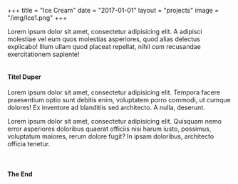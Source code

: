 +++
title = "Ice Cream"
date = "2017-01-01"
layout = "projects"
image = "/img/Ice1.png"
+++


Lorem ipsum dolor sit amet, consectetur adipisicing elit. A adipisci molestiae vel eum quos molestias asperiores, quod alias delectus explicabo! Illum ullam quod placeat repellat, nihil cum recusandae exercitationem sapiente!

<img src="/img/Ice1.png" alt="">


<h4>Titel Duper</h4>

Lorem ipsum dolor sit amet, consectetur adipisicing elit. Tempora facere praesentium optio sunt debitis enim, voluptatem porro commodi, ut cumque dolores! Ex inventore ad blanditiis sed architecto. A nulla, deserunt.

Lorem ipsum dolor sit amet, consectetur adipisicing elit. Quisquam nemo error asperiores doloribus quaerat officiis nisi harum iusto, possimus, voluptatum maiores, rerum dolore fugit? In ipsam doloribus, architecto officia tenetur.

<img src="/img/Ice5.png" alt="">

<img src="/img/Ice6.png" alt="">

<h4>The End</h4>